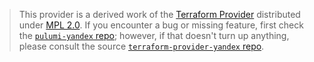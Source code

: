 > This provider is a derived work of the [Terraform Provider](https://github.com/yandex-cloud/terraform-provider-yandex)
> distributed under [MPL 2.0](https://www.mozilla.org/en-US/MPL/2.0/). If you encounter a bug or missing feature,
> first check the [`pulumi-yandex` repo](https://github.com/agorobets/pulumi-yandex/issues); however, if that doesn't turn up anything,
> please consult the source [`terraform-provider-yandex` repo](https://github.com/yandex-cloud/terraform-provider-yandex/issues).